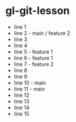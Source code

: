 # gl-git-lesson

- line 1
- line 2 - main / feature 2
- line 3
- line 4
- line 5 - feature 1
- line 6 - feature 1
- line 7 - feature 2
- line 8
- line 9
- line 10 - main
- line 11 - main
- line 12
- line 13
- line 14
- line 15

